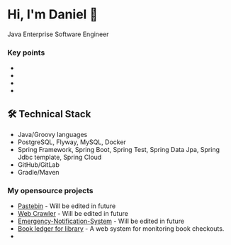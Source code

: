 # Hi, I'm Daniel 👋
Java Enterprise Software Engineer

### Key points
*
*   
*   
*   

## 🛠 Technical Stack
*   Java/Groovy languages
*   PostgreSQL, Flyway, MySQL, Docker
*   Spring Framework, Spring Boot, Spring Test, Spring Data Jpa, Spring Jdbc template, Spring Cloud 
*   GitHub/GitLab
*   Gradle/Maven

### My opensource projects
* [Pastebin](https://github.com/Ethiqque/Pastebin) - Will be edited in future
* [Web Crawler](https://github.com/Ethiqque/Web-Crawler) - Will be edited in future
* [Emergency-Notification-System](https://github.com/Ethiqque/Emergency-Notification-System) - Will be edited in future
* [Book ledger for library](https://github.com/Ethiqque/Book-Ledger) - A web system for monitoring book checkouts.
*



